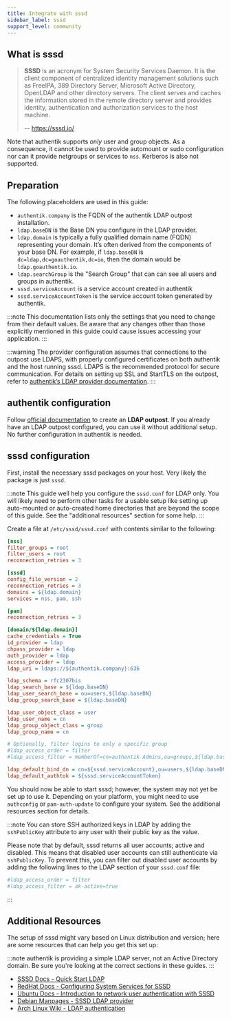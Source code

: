 ```yaml
---
title: Integrate with sssd
sidebar_label: sssd
support_level: community
---
```


## What is sssd

> **SSSD** is an acronym for System Security Services Daemon. It is the client component of centralized identity management solutions such as FreeIPA, 389 Directory Server, Microsoft Active Directory, OpenLDAP and other directory servers. The client serves and caches the information stored in the remote directory server and provides identity, authentication and authorization services to the host machine.
>
> -- https://sssd.io/

Note that authentik supports _only_ user and group objects. As a consequence, it cannot be used to provide automount or sudo configuration nor can it provide netgroups or services to `nss`. Kerberos is also not supported.

## Preparation

The following placeholders are used in this guide:

- `authentik.company` is the FQDN of the authentik LDAP outpost installation.
- `ldap.baseDN` is the Base DN you configure in the LDAP provider.
- `ldap.domain` is typically a fully qualified domain name (FQDN) representing your domain. It’s often derived from the components of your base DN. For example, if `ldap.baseDN` is `dc=ldap,dc=goauthentik,dc=io`, then the domain would be `ldap.goauthentik.io`.
- `ldap.searchGroup` is the "Search Group" that can can see all users and groups in authentik.
- `sssd.serviceAccount` is a service account created in authentik
- `sssd.serviceAccountToken` is the service account token generated by authentik.

:::note
This documentation lists only the settings that you need to change from their default values. Be aware that any changes other than those explicitly mentioned in this guide could cause issues accessing your application.
:::

:::warning
The provider configuration assumes that connections to the outpost use LDAPS, with properly configured certificates on both authentik and the host running sssd. LDAPS is the recommended protocol for secure communication. For details on setting up SSL and StartTLS on the outpost, refer to [authentik’s LDAP provider documentation](/docs/add-secure-apps/providers/ldap#ssl--starttls).
:::

## authentik configuration

Follow [official documentation](/docs/add-secure-apps/outposts/#create-and-configure-an-outpost) to create an **LDAP outpost**. If you already have an LDAP outpost configured, you can use it without additional setup. No further configuration in authentik is needed.

## sssd configuration

First, install the necessary sssd packages on your host. Very likely the package is just `sssd`.

:::note
This guide well help you configure the `sssd.conf` for LDAP only. You will likely need to perform other tasks for a usable setup like setting up auto-mounted or auto-created home directories that are beyond the scope of this guide. See the "additional resources" section for some help.
:::

Create a file at `/etc/sssd/sssd.conf` with contents similar to the following:

```ini
[nss]
filter_groups = root
filter_users = root
reconnection_retries = 3

[sssd]
config_file_version = 2
reconnection_retries = 3
domains = ${ldap.domain}
services = nss, pam, ssh

[pam]
reconnection_retries = 3

[domain/${ldap.domain}]
cache_credentials = True
id_provider = ldap
chpass_provider = ldap
auth_provider = ldap
access_provider = ldap
ldap_uri = ldaps://${authentik.company}:636

ldap_schema = rfc2307bis
ldap_search_base = ${ldap.baseDN}
ldap_user_search_base = ou=users,${ldap.baseDN}
ldap_group_search_base = ${ldap.baseDN}

ldap_user_object_class = user
ldap_user_name = cn
ldap_group_object_class = group
ldap_group_name = cn

# Optionally, filter logins to only a specific group
#ldap_access_order = filter
#ldap_access_filter = memberOf=cn=authentik Admins,ou=groups,${ldap.baseDN}

ldap_default_bind_dn = cn=${sssd.serviceAccount},ou=users,${ldap.baseDN}
ldap_default_authtok = ${sssd.serviceAccountToken}
```

You should now be able to start sssd; however, the system may not yet be set up to use it. Depending on your platform, you might need to use `authconfig` or `pam-auth-update` to configure your system. See the additional resources section for details.

:::note
You can store SSH authorized keys in LDAP by adding the `sshPublicKey` attribute to any user with their public key as the value.

Please note that by default, sssd returns all user accounts; active and disabled. This means that disabled user accounts can still authenticate via `sshPublicKey`. To prevent this, you can filter out disabled user accounts by adding the following lines to the LDAP section of your `sssd.conf` file:

```ini
#ldap_access_order = filter
#ldap_access_filter = ak-active=true
```

:::

## Additional Resources

The setup of sssd might vary based on Linux distribution and version; here are some resources that can help you get this set up:

:::note
authentik is providing a simple LDAP server, not an Active Directory domain. Be sure you're looking at the correct sections in these guides.
:::

- [SSSD Docs - Quick Start LDAP](https://sssd.io/docs/quick-start.html#quick-start-ldap)
- [RedHat Docs - Configuring System Services for SSSD](https://access.redhat.com/documentation/en-us/red_hat_enterprise_linux/7/html/system-level_authentication_guide/configuring_services)
- [Ubuntu Docs - Introduction to network user authentication with SSSD](https://ubuntu.com/server/docs/service-sssd)
- [Debian Manpages - SSSD LDAP provider](https://manpages.debian.org/unstable/sssd-ldap/sssd-ldap.5.en.html)
- [Arch Linux Wiki - LDAP authentication](https://wiki.archlinux.org/title/LDAP_authentication)
